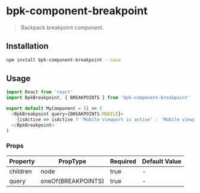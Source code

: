 # bpk-component-breakpoint

> Backpack breakpoint component.

## Installation

```sh
npm install bpk-component-breakpoint --save
```

## Usage

```js
import React from 'react'
import BpkBreakpoint, { BREAKPOINTS } from 'bpk-component-breakpoint'

export default MyComponent = () => (
  <BpkBreakpoint query={BREAKPOINTS.MOBILE}>
    {isActive => isActive ? 'Mobile viewport is active' : 'Mobile viewport is inactive'}
  </BpkBreakpoint>
)
```

### Props

| Property  | PropType           | Required | Default Value |
| --------- | ------------------ | -------- | ------------- |
| children  | node               | true     | -             |
| query     | oneOf(BREAKPOINTS) | true     | -             |
